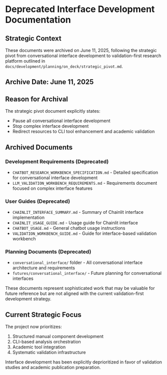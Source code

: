 # Deprecated Interface Development Documentation

## Strategic Context
These documents were archived on June 11, 2025, following the strategic pivot from conversational interface development to validation-first research platform outlined in `docs/development/planning/on_deck/strategic_pivot.md`.

## Archive Date: June 11, 2025

## Reason for Archival
The strategic pivot document explicitly states:
- Pause all conversational interface development
- Stop complex interface development
- Redirect resources to CLI tool enhancement and academic validation

## Archived Documents

### Development Requirements (Deprecated)
- `CHATBOT_RESEARCH_WORKBENCH_SPECIFICATION.md` - Detailed specification for conversational interface development
- `LLM_VALIDATION_WORKBENCH_REQUIREMENTS.md` - Requirements document focused on complex interface features

### User Guides (Deprecated)
- `CHAINLIT_INTERFACE_SUMMARY.md` - Summary of Chainlit interface implementation
- `CHAINLIT_USAGE_GUIDE.md` - Usage guide for Chainlit interface
- `CHATBOT_USAGE.md` - General chatbot usage instructions
- `VALIDATION_WORKBENCH_GUIDE.md` - Guide for interface-based validation workbench

### Planning Documents (Deprecated)
- `conversational_interface/` folder - All conversational interface architecture and requirements
- `futures/conversational_interface/` - Future planning for conversational interfaces

These documents represent sophisticated work that may be valuable for future reference but are not aligned with the current validation-first development strategy.

## Current Strategic Focus
The project now prioritizes:
1. Structured manual component development
2. CLI-based analysis orchestration  
3. Academic tool integration
4. Systematic validation infrastructure

Interface development has been explicitly deprioritized in favor of validation studies and academic publication preparation. 